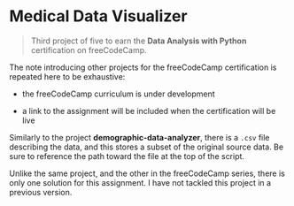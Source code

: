 # Medical Data Visualizer

> Third project of five to earn the **Data Analysis with Python** certification on freeCodeCamp.

The note introducing other projects for the freeCodeCamp certification is repeated here to be exhaustive:

- the freeCodeCamp curriculum is under development

- a link to the assignment will be included when the certification will be live

Similarly to the project **demographic-data-analyzer**, there is a `.csv` file describing the data, and this stores a subset of the original source data. Be sure to reference the path toward the file at the top of the script.

Unlike the same project, and the other in the freeCodeCamp series, there is only one solution for this assignment. I have not tackled this project in a previous version.
